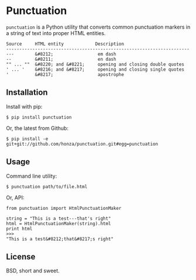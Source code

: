 Punctuation
===========

`punctuation` is a Python utility that converts common punctuation markers in a
string of text into proper HTML entities.



    Source     HTML entity            Description
    ----------------------------------------------------------------------
    ---        &#8212;                 em dash
    --         &#8211;                 en dash
    "" ... ""  &#8220; and &#8221;     opening and closing double quotes
    ' ... '    &#8216; and &#8217;     opening and closing single quotes
    '          &#8217;                 apostrophe


Installation
------------

Install with pip:

    $ pip install punctuation

Or, the latest from Github:

    $ pip install -e git+git://github.com/honza/punctuation.git#egg=punctuation


Usage
-----

Command line utility:


    $ punctuation path/to/file.html

Or, API:

    from punctuation import HtmlPunctuationMaker

    string = "This is a test---that's right"
    html = HtmlPunctuationMaker(string).html
    print html
    >>>
    "This is a test&#8212;that&#8217;s right"


License
-------

BSD, short and sweet.

